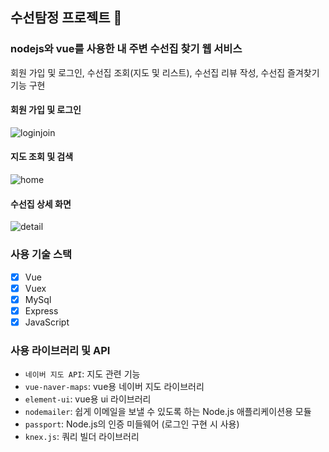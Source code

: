## 수선탐정 프로젝트 🔎
### nodejs와 vue를 사용한 내 주변 수선집 찾기 웹 서비스
회원 가입 및 로그인, 수선집 조회(지도 및 리스트), 수선집 리뷰 작성, 수선집 즐겨찾기 기능 구현

#### 회원 가입 및 로그인

![loginjoin](https://github.com/klloo/react-ts-slack-clonecoding-sleact/assets/53117014/7f0ca515-13de-4773-86c3-a8140db5e764)

#### 지도 조회 및 검색

![home](https://github.com/klloo/react-ts-slack-clonecoding-sleact/assets/53117014/c25ff8d3-7c9a-4a39-b0ac-bd48064ee594)

#### 수선집 상세 화면

![detail](https://github.com/klloo/react-ts-slack-clonecoding-sleact/assets/53117014/ca217f1d-dcfa-414c-8878-66eee736f63d)

### 사용 기술 스택
- [x] Vue
- [x] Vuex
- [x] MySql
- [x] Express
- [x] JavaScript

### 사용 라이브러리 및 API
- `네이버 지도 API`: 지도 관련 기능 
- `vue-naver-maps`: vue용 네이버 지도 라이브러리
- `element-ui`: vue용 ui 라이브러리
- `nodemailer`: 쉽게 이메일을 보낼 수 있도록 하는 Node.js 애플리케이션용 모듈
- `passport`: Node.js의 인증 미들웨어 (로그인 구현 시 사용)
- `knex.js`: 쿼리 빌더 라이브러리

